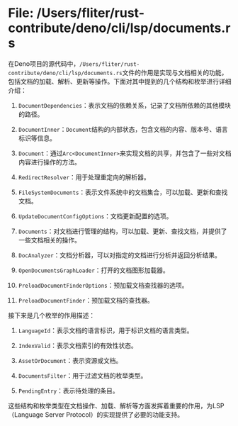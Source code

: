 # File: /Users/fliter/rust-contribute/deno/cli/lsp/documents.rs

在Deno项目的源代码中，`/Users/fliter/rust-contribute/deno/cli/lsp/documents.rs`文件的作用是实现与文档相关的功能，包括文档的加载、解析、更新等操作。下面对其中提到的几个结构和枚举进行详细介绍：

1. `DocumentDependencies`：表示文档的依赖关系，记录了文档所依赖的其他模块的路径。

2. `DocumentInner`：`Document`结构的内部状态，包含文档的内容、版本号、语言标识等信息。

3. `Document`：通过`Arc<DocumentInner>`来实现文档的共享，并包含了一些对文档内容进行操作的方法。

4. `RedirectResolver`：用于处理重定向的解析器。

5. `FileSystemDocuments`：表示文件系统中的文档集合，可以加载、更新和查找文档。

6. `UpdateDocumentConfigOptions`：文档更新配置的选项。

7. `Documents`：对文档进行管理的结构，可以加载、更新、查找文档，并提供了一些文档相关的操作。

8. `DocAnalyzer`：文档分析器，可以对指定的文档进行分析并返回分析结果。

9. `OpenDocumentsGraphLoader`：打开的文档图形加载器。

10. `PreloadDocumentFinderOptions`：预加载文档查找器的选项。

11. `PreloadDocumentFinder`：预加载文档的查找器。

接下来是几个枚举的作用描述：

1. `LanguageId`：表示文档的语言标识，用于标识文档的语言类型。

2. `IndexValid`：表示文档索引的有效性状态。

3. `AssetOrDocument`：表示资源或文档。

4. `DocumentsFilter`：用于过滤文档的枚举类型。

5. `PendingEntry`：表示待处理的条目。

这些结构和枚举类型在文档操作、加载、解析等方面发挥着重要的作用，为LSP（Language Server Protocol）的实现提供了必要的功能支持。

